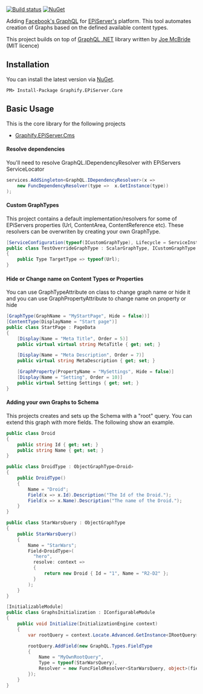 [![Build status](https://ci.appveyor.com/api/projects/status/xmugcagkt9k1k5u9?svg=true)](https://ci.appveyor.com/project/lillheaton/eols-Graphify.EPiServer-core)
[![NuGet](https://img.shields.io/nuget/v/Graphify.EPiServer.Core.svg)](https://www.nuget.org/packages/Graphify.EPiServer.Core/)

Adding [Facebook's GraphQL](https://github.com/facebook/graphql) for [EPiServer's](https://www.episerver.com/) platform. This tool automates creation of Graphs based on the defined available content types.

This project builds on top of [GraphQL .NET](https://github.com/graphql-dotnet/graphql-dotnet) library written by [Joe McBride](https://github.com/joemcbride) (MIT licence)

## Installation
You can install the latest version via [NuGet](https://www.nuget.org/packages/Graphify.EPiServer.Core/).

`PM> Install-Package Graphify.EPiServer.Core`

## Basic Usage
This is the core library for the following projects
 * [Graphify.EPiServer.Cms](https://github.com/lillheaton/Graphify.EPiServer.Cms)

#### Resolve dependencies
You'll need to resolve GraphQL.IDependencyResolver with EPiServers ServiceLocator

```cs
services.AddSingleton<GraphQL.IDependencyResolver>(x =>
    new FuncDependencyResolver(type =>  x.GetInstance(type))
);
```

#### Custom GraphTypes
This project contains a default implementation/resolvers for some of EPiServers properties (Url, ContentArea, ContentReference etc). These
resolvers can be overwriten by creating your own GraphType.

```cs
[ServiceConfiguration(typeof(ICustomGraphType), Lifecycle = ServiceInstanceScope.Singleton)]
public class TestOverrideGraphType : ScalarGraphType, ICustomGraphType
{
    public Type TargetType => typeof(Url);
}
```

#### Hide or Change name on Content Types or Properties
You can use GraphTypeAttribute on class to change graph name or hide it and you can use GraphPropertyAttribute to change name on property or hide

```cs
[GraphType(GraphName = "MyStartPage", Hide = false))]
[ContentType(DisplayName = "Start page")]
public class StartPage : PageData
{
    [Display(Name = "Meta Title", Order = 5)]
    public virtual virtual string MetaTitle { get; set; }

    [Display(Name = "Meta Description", Order = 7)]
    public virtual string MetaDescription { get; set; }

    [GraphProperty(PropertyName = "MySettings", Hide = false)]
    [Display(Name = "Setting", Order = 10)]
    public virtual Setting Settings { get; set; }
}
```

#### Adding your own Graphs to Schema
This projects creates and sets up the Schema with a "root" query. You can extend this graph with more fields. The following show an example.

```cs
public class Droid
{
    public string Id { get; set; }
    public string Name { get; set; }
}

public class DroidType : ObjectGraphType<Droid>
{
    public DroidType()
    {
        Name = "Droid";
        Field(x => x.Id).Description("The Id of the Droid.");
        Field(x => x.Name).Description("The name of the Droid.");
    }
}

public class StarWarsQuery : ObjectGraphType
{
    public StarWarsQuery()
    {
        Name = "StarWars";
        Field<DroidType>(
          "hero",
          resolve: context =>
          {
              return new Droid { Id = "1", Name = "R2-D2" };
          }
        );
    }
}

[InitializableModule]
public class GraphsInitialization : IConfigurableModule
{
    public void Initialize(InitializationEngine context)
    {
        var rootQuery = context.Locate.Advanced.GetInstance<IRootQuery>();

        rootQuery.AddField(new GraphQL.Types.FieldType
        {
            Name = "MyOwnRootQuery",
            Type = typeof(StarWarsQuery),
            Resolver = new FuncFieldResolver<StarWarsQuery, object>(fieldContext => new { })
        });
    }
}
```

